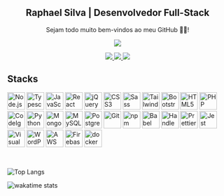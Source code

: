 <p align="center">
 <h2 align="center">Raphael Silva | Desenvolvedor Full-Stack</h2>
<p align="center">Sejam todo muito bem-vindos ao meu GitHub 👋🏼!</p>
</p>
  <p align="center">
		<img src="https://img.shields.io/badge/----v-21-accent">
  </p>

  <p align="center">
    <a target="_blank" href="http://silvaraphael.github.io/">
			<img src="https://img.shields.io/badge/Ver_portfólio-blue?style=for-the-badge&logo=github">
		</a>
    <a target="_blank" href="mailto:raphaeltiago02@gmail.com">
			<img src="https://img.shields.io/badge/Entrar_em_contato-red?style=for-the-badge&logo=gmail&logoColor=f5f5f5">
		</a>
    <a target="_blank" href="https://www.linkedin.com/in/raphael-silva-dev/">
			<img src="https://img.shields.io/badge/Ver_linkedIn-blue?style=for-the-badge&logo=linkedin">
		</a>
  </p>
</p>

## Stacks

<img src="https://github.com/get-icon/geticon/raw/master/icons/nodejs-icon.svg" alt="Node.js" width="40px" height="40px">
<img src="https://github.com/get-icon/geticon/raw/master/icons/typescript-icon.svg" alt="Typescript" width="40px" height="40px">
<img src="https://github.com/get-icon/geticon/raw/master/icons/javascript.svg" alt="JavaScript" width="40px" height="40px">
<img src="https://github.com/get-icon/geticon/raw/master/icons/react.svg" alt="React" width="40px" height="40px">
<img src="https://github.com/get-icon/geticon/raw/master/icons/jquery-icon.svg" alt="jQuery" width="40px" height="40px">
<img src="https://github.com/get-icon/geticon/raw/master/icons/css-3.svg" alt="CSS3" width="40px" height="40px">
<img src="https://github.com/get-icon/geticon/raw/master/icons/sass.svg" alt="Sass" width="40px" height="40px">
<img src="https://github.com/get-icon/geticon/raw/master/icons/tailwindcss-icon.svg" alt="Tailwind CSS" width="40px" height="40px">
<img src="https://github.com/get-icon/geticon/raw/master/icons/bootstrap.svg" alt="Bootstrap" width="40px" height="40px">
<img src="https://github.com/get-icon/geticon/raw/master/icons/html-5.svg" alt="HTML5" width="40px" height="40px">
<img src="https://github.com/get-icon/geticon/raw/master/icons/php.svg" alt="PHP" width="40px" height="40px">
<img src="https://github.com/get-icon/geticon/raw/master/icons/codeigniter.svg" alt="CodeIgniter" width="40px" height="40px">
<img src="https://github.com/get-icon/geticon/raw/master/icons/python.svg" alt="Python" width="40px" height="40px">
<img src="https://github.com/get-icon/geticon/raw/master/icons/mongodb-icon.svg" alt="MongoDB" width="40px" height="40px">
<img src="https://github.com/get-icon/geticon/raw/master/icons/mysql.svg" alt="MySQL" width="40px" height="40px">
<img src="https://github.com/get-icon/geticon/raw/master/icons/postgresql.svg" alt="PostgreSQL" width="40px" height="40px">
<img src="https://github.com/get-icon/geticon/raw/master/icons/git-icon.svg" alt="Git" width="40px" height="40px">
<img src="https://github.com/get-icon/geticon/raw/master/icons/npm.svg" alt="npm" width="40px" height="40px">
<img src="https://github.com/get-icon/geticon/raw/master/icons/babel.svg" alt="Babel" width="40px" height="40px">
<img src="https://github.com/get-icon/geticon/raw/master/icons/handlebars.svg" alt="Handlebars" width="40px" height="40px">
<img src="https://github.com/get-icon/geticon/raw/master/icons/prettier.svg" alt="Prettier" width="40px" height="40px">
<img src="https://github.com/get-icon/geticon/raw/master/icons/jest.svg" alt="Jest" width="40px" height="40px">
<img src="https://github.com/get-icon/geticon/raw/master/icons/visual-studio-code.svg" alt="Visual Studio Code" width="40px" height="40px">
<img src="https://github.com/get-icon/geticon/raw/master/icons/wordpress-icon.svg" alt="WordPress" width="40px" height="40px">
<img src="https://github.com/get-icon/geticon/raw/master/icons/aws.svg" alt="AWS" width="40px" height="40px">
<img src="https://github.com/get-icon/geticon/raw/master/icons/firebase.svg" alt="Firebase" width="40px" height="40px">
<img src="https://github.com/get-icon/geticon/raw/master/icons/docker-icon.svg" alt="docker" width="40px" height="40px">

&nbsp;

![Top Langs](https://github-readme-stats.vercel.app/api/top-langs/?username=silvaRaphael&layout=compact&theme=dark)

![wakatime stats](https://github-readme-stats.vercel.app/api/wakatime?username=silvaRaphael&layout=compact&theme=dark)
